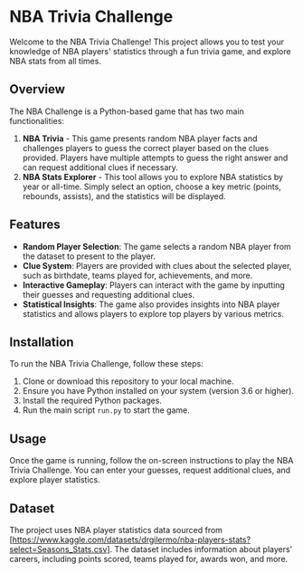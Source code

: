 # NBA Trivia Challenge

Welcome to the NBA Trivia Challenge! This project allows you to test your knowledge of NBA players' statistics through a fun trivia game, and explore NBA stats from all times.

## Overview

The NBA Challenge is a Python-based game that has two main functionalities:
1. **NBA Trivia** - This game presents random NBA player facts and challenges players to guess the correct player based on the clues provided. Players have multiple attempts to guess the right answer and can request additional clues if necessary.
2. **NBA Stats Explorer** - This tool allows you to explore NBA statistics by year or all-time. Simply select an option, choose a key metric (points, rebounds, assists), and the statistics will be displayed.

## Features

- **Random Player Selection**: The game selects a random NBA player from the dataset to present to the player.
- **Clue System**: Players are provided with clues about the selected player, such as birthdate, teams played for, achievements, and more.
- **Interactive Gameplay**: Players can interact with the game by inputting their guesses and requesting additional clues.
- **Statistical Insights**: The game also provides insights into NBA player statistics and allows players to explore top players by various metrics.

## Installation

To run the NBA Trivia Challenge, follow these steps:

1. Clone or download this repository to your local machine.
2. Ensure you have Python installed on your system (version 3.6 or higher).
3. Install the required Python packages.
4. Run the main script `run.py` to start the game.

## Usage

Once the game is running, follow the on-screen instructions to play the NBA Trivia Challenge. You can enter your guesses, request additional clues, and explore player statistics.

## Dataset

The project uses NBA player statistics data sourced from [https://www.kaggle.com/datasets/drgilermo/nba-players-stats?select=Seasons_Stats.csv]. The dataset includes information about players' careers, including points scored, teams played for, awards won, and more.

